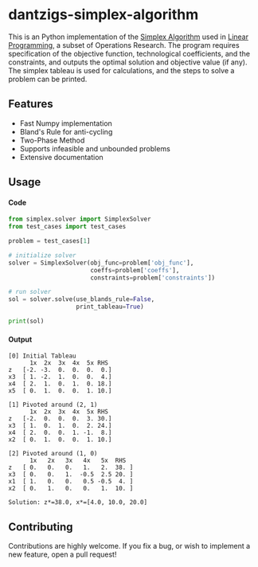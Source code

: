 # dantzigs-simplex-algorithm
This is an Python implementation of the [Simplex Algorithm](https://en.wikipedia.org/wiki/Simplex_algorithm) used in [Linear Programming](https://en.wikipedia.org/wiki/Linear_programming), a subset of Operations Research. The program requires specification of the objective function, technological coefficients, and the constraints, and outputs the optimal solution and objective value (if any). 
The simplex tableau is used for calculations, and the steps to solve a problem can be printed.


## Features
- Fast Numpy implementation
- Bland's Rule for anti-cycling
- Two-Phase Method
- Supports infeasible and unbounded problems
- Extensive documentation


## Usage
#### Code
```python
from simplex.solver import SimplexSolver
from test_cases import test_cases

problem = test_cases[1]

# initialize solver
solver = SimplexSolver(obj_func=problem['obj_func'],
                       coeffs=problem['coeffs'],
                       constraints=problem['constraints'])

# run solver
sol = solver.solve(use_blands_rule=False,
                   print_tableau=True)

print(sol)
```

#### Output
```
[0] Initial Tableau
      1x  2x  3x  4x  5x RHS
z   [-2. -3.  0.  0.  0.  0.]
x3  [ 1. -2.  1.  0.  0.  4.]
x4  [ 2.  1.  0.  1.  0. 18.]
x5  [ 0.  1.  0.  0.  1. 10.]
```
```
[1] Pivoted around (2, 1)
      1x  2x  3x  4x  5x RHS
z   [-2.  0.  0.  0.  3. 30.]
x3  [ 1.  0.  1.  0.  2. 24.]
x4  [ 2.  0.  0.  1. -1.  8.]
x2  [ 0.  1.  0.  0.  1. 10.]
```
```
[2] Pivoted around (1, 0)
      1x   2x   3x   4x   5x  RHS 
z   [ 0.   0.   0.   1.   2.  38. ]
x3  [ 0.   0.   1.  -0.5  2.5 20. ]
x1  [ 1.   0.   0.   0.5 -0.5  4. ]
x2  [ 0.   1.   0.   0.   1.  10. ]
```

```
Solution: z*=38.0, x*=[4.0, 10.0, 20.0]
```
## Contributing
Contributions are highly welcome. If you fix a bug, or wish to implement a new feature, open a pull request!
